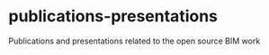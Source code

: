 publications-presentations
==========================

Publications and presentations related to the open source BIM work

